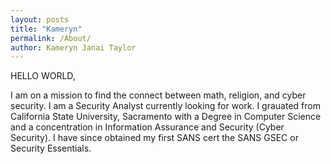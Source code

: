 ```yaml
---
layout: posts
title: "Kameryn"
permalink: /About/
author: Kameryn Janai Taylor
---
```

HELLO WORLD,

I am on a mission to find the connect between math, religion, and cyber security. I am a Security Analyst currently looking for work. I grauated from California State University, Sacramento with a Degree in Computer Science and a concentration in Information Assurance and Security (Cyber Security). I have since obtained my first SANS cert the SANS GSEC or Security Essentials. 
